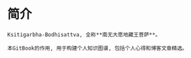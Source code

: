# 简介

    Ksitigarbha-Bodhisattva, 全称**南无大愿地藏王菩萨**。

    本GitBook的作用, 用于构建个人知识图谱, 包括个人心得和博客文章精选。

    

